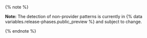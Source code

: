 {% note %}

**Note:** The detection of non-provider patterns is currently in {% data variables.release-phases.public_preview %} and subject to change.

{% endnote %}
